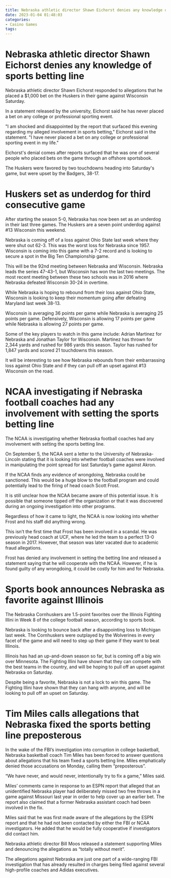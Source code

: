 ```yaml
---
title: Nebraska athletic director Shawn Eichorst denies any knowledge of sports betting line
date: 2023-01-04 01:48:03
categories:
- Casino Games
tags:
---
```



#  Nebraska athletic director Shawn Eichorst denies any knowledge of sports betting line

Nebraska athletic director Shawn Eichorst responded to allegations that he placed a $1,000 bet on the Huskers in their game against Wisconsin Saturday.

In a statement released by the university, Eichorst said he has never placed a bet on any college or professional sporting event.

"I am shocked and disappointed by the report that surfaced this evening regarding my alleged involvement in sports betting," Eichorst said in the statement. "I have never placed a bet on any college or professional sporting event in my life."

Eichorst's denial comes after reports surfaced that he was one of several people who placed bets on the game through an offshore sportsbook.

The Huskers were favored by two touchdowns heading into Saturday's game, but were upset by the Badgers, 38-17.

#  Huskers set as underdog for third consecutive game

After starting the season 5-0, Nebraska has now been set as an underdog in their last three games. The Huskers are a seven point underdog against #13 Wisconsin this weekend.

Nebraska is coming off of a loss against Ohio State last week where they were shut out 62-3. This was the worst loss for Nebraska since 1957. Wisconsin is coming into this game with a 7-2 record and is looking to secure a spot in the Big Ten Championship game.

This will be the 92nd meeting between Nebraska and Wisconsin. Nebraska leads the series 47-43-1, but Wisconsin has won the last two meetings. The most recent meeting between these two schools was in 2016 where Nebraska defeated Wisconsin 30-24 in overtime.

While Nebraska is hoping to rebound from their loss against Ohio State, Wisconsin is looking to keep their momentum going after defeating Maryland last week 38-13.

Wisconsin is averaging 36 points per game while Nebraska is averaging 25 points per game. Defensively, Wisconsin is allowing 17 points per game while Nebraska is allowing 27 points per game.

Some of the key players to watch in this game include: Adrian Martinez for Nebraska and Jonathan Taylor for Wisconsin. Martinez has thrown for 2,344 yards and rushed for 986 yards this season. Taylor has rushed for 1,847 yards and scored 21 touchdowns this season.

It will be interesting to see how Nebraska rebounds from their embarrassing loss against Ohio State and if they can pull off an upset against #13 Wisconsin on the road.

#  NCAA investigating if Nebraska football coaches had any involvement with setting the sports betting line

The NCAA is investigating whether Nebraska football coaches had any involvement with setting the sports betting line.

On September 5, the NCAA sent a letter to the University of Nebraska-Lincoln stating that it is looking into whether football coaches were involved in manipulating the point spread for last Saturday’s game against Akron.

If the NCAA finds any evidence of wrongdoing, Nebraska could be sanctioned. This would be a huge blow to the football program and could potentially lead to the firing of head coach Scott Frost.

It is still unclear how the NCAA became aware of this potential issue. It is possible that someone tipped off the organization or that it was discovered during an ongoing investigation into other programs.

Regardless of how it came to light, the NCAA is now looking into whether Frost and his staff did anything wrong.

This isn’t the first time that Frost has been involved in a scandal. He was previously head coach at UCF, where he led the team to a perfect 13-0 season in 2017. However, that season was later vacated due to academic fraud allegations.

Frost has denied any involvement in setting the betting line and released a statement saying that he will cooperate with the NCAA. However, if he is found guilty of any wrongdoing, it could be costly for him and for Nebraska.

#  Sports book announces Nebraska as favorite against Illinois

The Nebraska Cornhuskers are 1.5-point favorites over the Illinois Fighting Illini in Week 8 of the college football season, according to sports book.

Nebraska is looking to bounce back after a disappointing loss to Michigan last week. The Cornhuskers were outplayed by the Wolverines in every facet of the game and will need to step up their game if they want to beat Illinois.

Illinois has had an up-and-down season so far, but is coming off a big win over Minnesota. The Fighting Illini have shown that they can compete with the best teams in the country, and will be hoping to pull off an upset against Nebraska on Saturday.

Despite being a favorite, Nebraska is not a lock to win this game. The Fighting Illini have shown that they can hang with anyone, and will be looking to pull off an upset on Saturday.

#  Tim Miles calls allegations that Nebraska fixed the sports betting line preposterous

In the wake of the FBI’s investigation into corruption in college basketball, Nebraska basketball coach Tim Miles has been forced to answer questions about allegations that his team fixed a sports betting line. Miles emphatically denied those accusations on Monday, calling them “preposterous”.

“We have never, and would never, intentionally try to fix a game,” Miles said.

Miles’ comments came in response to an ESPN report that alleged that an unidentified Nebraska player had deliberately missed two free throws in a game against Missouri last year in order to help cover up an earlier bet. The report also claimed that a former Nebraska assistant coach had been involved in the fix.

Miles said that he was first made aware of the allegations by the ESPN report and that he had not been contacted by either the FBI or NCAA investigators. He added that he would be fully cooperative if investigators did contact him.

Nebraska athletic director Bill Moos released a statement supporting Miles and denouncing the allegations as “totally without merit”.

The allegations against Nebraska are just one part of a wide-ranging FBI investigation that has already resulted in charges being filed against several high-profile coaches and Adidas executives.